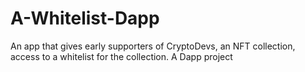 # A-Whitelist-Dapp
An app that gives early supporters of CryptoDevs, an NFT collection, access to a whitelist for the collection. A Dapp project
